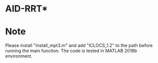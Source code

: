 # AID-RRT*
# Note
Please install "install_mpt3.m" and add "ICLOCS_1.2" to the path before running the main function.
The code is tested in MATLAB 2018b environment.
